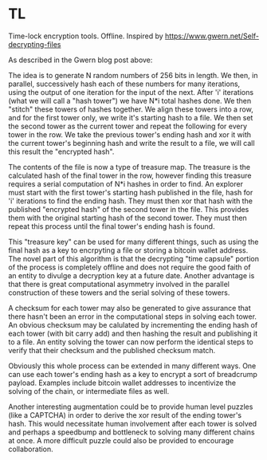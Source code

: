 # TL
Time-lock encryption tools. Offline. Inspired by https://www.gwern.net/Self-decrypting-files

As described in the Gwern blog post above:

The idea is to generate N random numbers of 256 bits in length. We then, in parallel, successively hash each of these numbers for many iterations, using the output of one iteration for the input of the next. After 'i' iterations (what we will call a "hash tower") we have N*i total hashes done. We then "stitch" these towers of hashes together. We align these towers into a row, and for the first tower only, we write it's starting hash to a file. We then set the second tower as the current tower and repeat the following for every tower in the row. We take the previous tower's ending hash and xor it with the current tower's beginning hash and write the result to a file, we will call this result the "encrypted hash".

The contents of the file is now a type of treasure map. The treasure is the calculated hash of the final tower in the row, however finding this treasure requires a serial computation of N*i hashes in order to find. An explorer must start with the first tower's starting hash published in the file, hash for 'i' iterations to find the ending hash. They must then xor that hash with the published "encrypted hash" of the second tower in the file. This provides them with the original starting hash of the second tower. They must then repeat this process until the final tower's ending hash is found.

This "treasure key" can be used for many different things, such as using the final hash as a key to encrpyting a file or storing a bitcoin wallet address. The novel part of this algorithm is that the decrypting "time capsule" portion of the process is completely offline and does not require the good faith of an entity to divulge a decryption key at a future date. Another advantage is that there is great computational asymmetry involved in the parallel construction of these towers and the serial solving of these towers.

A checksum for each tower may also be generated to give assurance that there hasn't been an error in the computational steps in solving each tower. An obvious checksum may be calulated by incrementing the ending hash of each tower (with bit carry add) and then hashing the result and publishing it to a file. An entity solving the tower can now perform the identical steps to verify that their checksum and the published checksum match.

Obviously this whole process can be extended in many different ways. One can use each tower's ending hash as a key to encrypt a sort of breadcrump payload. Examples include bitcoin wallet addresses to incentivize the solving of the chain, or intermediate files as well.

Another interesting augmentation could be to provide human level puzzles (like a CAPTCHA) in order to derive the xor result of the ending tower's hash. This would necessitate human involvement after each tower is solved and perhaps a speedbump and bottleneck to solving many different chains at once. A more difficult puzzle could also be provided to encourage collaboration.
